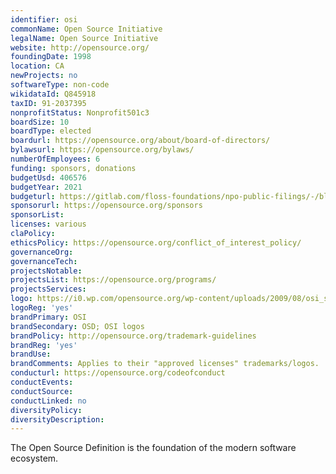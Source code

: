 ```yaml
---
identifier: osi
commonName: Open Source Initiative
legalName: Open Source Initiative
website: http://opensource.org/
foundingDate: 1998
location: CA
newProjects: no
softwareType: non-code
wikidataId: Q845918
taxID: 91-2037395
nonprofitStatus: Nonprofit501c3
boardSize: 10
boardType: elected
boardurl: https://opensource.org/about/board-of-directors/
bylawsurl: https://opensource.org/bylaws/
numberOfEmployees: 6
funding: sponsors, donations
budgetUsd: 406576
budgetYear: 2021
budgeturl: https://gitlab.com/floss-foundations/npo-public-filings/-/blob/master/Form990s/osi_2021_form-990_from-org.pdf
sponsorurl: https://opensource.org/sponsors
sponsorList:
licenses: various
claPolicy:
ethicsPolicy: https://opensource.org/conflict_of_interest_policy/
governanceOrg:
governanceTech:
projectsNotable:
projectsList: https://opensource.org/programs/
projectsServices:
logo: https://i0.wp.com/opensource.org/wp-content/uploads/2009/08/osi_standard_logo_0.png?resize=1280%2C1536&ssl=1
logoReg: 'yes'
brandPrimary: OSI
brandSecondary: OSD; OSI logos
brandPolicy: http://opensource.org/trademark-guidelines
brandReg: 'yes'
brandUse:
brandComments: Applies to their "approved licenses" trademarks/logos.
conducturl: https://opensource.org/codeofconduct
conductEvents:
conductSource:
conductLinked: no
diversityPolicy:
diversityDescription:
---
```


The Open Source Definition is the foundation of the modern software ecosystem.
